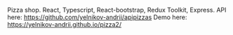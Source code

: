 Pizza shop. React, Typescript, React-bootstrap, Redux Toolkit, Express.
API here: https://github.com/yelnikov-andrii/apipizzas
Demo here: https://yelnikov-andrii.github.io/pizza2/
